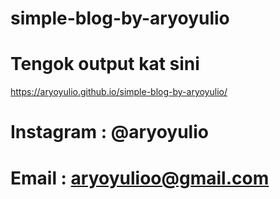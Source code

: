 # simple-blog-by-aryoyulio

# Tengok output kat sini
https://aryoyulio.github.io/simple-blog-by-aryoyulio/




# Instagram    : @aryoyulio
# Email        : aryoyulioo@gmail.com

